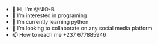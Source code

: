 - 👋 Hi, I’m @NIO-B
- 👀 I’m interested in programing
- 🌱 I’m currently learning python
- 💞️ I’m looking to collaborate on any social media platform 
- 📫 How to reach me +237 677885946

<!---
NIO-B/NIO-B is a ✨ special ✨ repository because its `README.md` (this file) appears on your GitHub profile.
You can click the Preview link to take a look at your changes.
--->
